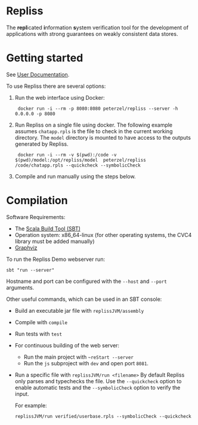 # Repliss

The **repl**icated **i**nformation **s**ystem verification tool for the development of applications with *s*trong guarantees on weakly consistent data stores.

# Getting started

See [User Documentation](./documentation/doc.md). 

To use Repliss there are several options:

1. Run the web interface using Docker:

        docker run -i --rm -p 8080:8080 peterzel/repliss --server -h 0.0.0.0 -p 8080 
    
2. Run Repliss on a single file using docker.
    The following example assumes `chatapp.rpls` is the file to check in the current working directory.
    The `model` directory is mounted to have access to the outputs generated by Repliss.

        docker run -i --rm -v $(pwd):/code -v $(pwd)/model:/opt/repliss/model  peterzel/repliss /code/chatapp.rpls --quickcheck --symbolicCheck
           
3. Compile and run manually using the steps below.



# Compilation

Software Requirements:

- The [Scala Build Tool (SBT)](http://www.scala-sbt.org/)
- Operation system: x86_64-linux (for other operating systems, the CVC4 library must be added manually)
- [Graphviz](https://www.graphviz.org/) 


    
To run the Repliss Demo webserver run:

    sbt "run --server"
    
Hostname and port can be configured with the `--host` and `--port` arguments.   
    

Other useful commands, which can be used in an SBT console:
    
    
  - Build an executable jar file with `replissJVM/assembly`
  - Compile with `compile`
  - Run tests with `test`
  - For continuous building of the web server:
       - Run the main project with `~reStart --server`
       - Run the `js` subproject with `dev` and open port `8081`.
  - Run a specific file with `replissJVM/run <filename>`
    By default Repliss only parses and typechecks the file. 
    Use the `--quickcheck` option to enable automatic tests and the `--symbolicCheck` option to verify the input.
  
      For example:
        
        replissJVM/run verified/userbase.rpls --symbolicCheck --quickcheck    

